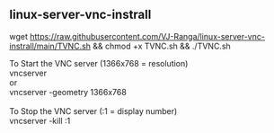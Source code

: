 ## linux-server-vnc-instrall

wget https://raw.githubusercontent.com/VJ-Ranga/linux-server-vnc-instrall/main/TVNC.sh && chmod +x TVNC.sh && ./TVNC.sh

To Start the VNC server (1366x768 = resolution)</br>
vncserver </br>
or </br>
vncserver -geometry 1366x768</br>
</br>
To Stop the VNC server (:1 = display number)</br>
vncserver -kill :1
